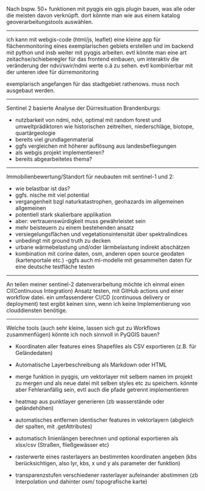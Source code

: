 Nach bspw. 50+ funktionen mit pyqgis ein qgis plugin bauen, was alle oder die meisten davon verknüpft. dort könnte man wie aus einem katalog geoverarbeitungstools auswählen. 

_________

ich kann mit webgis-code (html/js, leaflet) eine kleine app für flächenmonitoring eines exemplarischen gebiets erstellen und im backend mit python und insb weiter mit pyqgis arbeiten. evtl könnte man eine art zeitachse/schieberegler für das frontend einbauen, um interaktiv die veränderung der ndvi/swir/ndmi werte o.ä zu sehen. evtl kombinierbar mit der unteren idee für dürremonitoring

exemplarisch angefangen für das stadtgebiet rathenows. muss noch ausgebaut werden. 

___________

Sentinel 2 basierte Analyse der Dürresituation Brandenburgs: 
- nutzbarkeit von ndmi, ndvi, optimal mit random forest und umweltprädiktoren wie historischen zeitreihen, niederschläge, biotope, quartärgeologie
- bereits viel grundlagenmaterial
- ggfs vergleichen mit höherer auflösung aus landesbefliegungen 
- als webgis projekt implementieren?
- bereits abgearbeitetes thema?


__________

Immobilienbewertung/Standort für neubauten mit sentinel-1 und 2:
- wie belastbar ist das? 
- ggfs. nische mit viel potential
- vergangenheit bzgl naturkatastrophen, geohazards im allgemeinen
allgemeinen
- potentiell stark skalierbare applikation
- aber: vertrauenswürdigkeit muss gewährleistet sein 
- mehr beisteuern zu einem bestehenden ansatz
- versiegelungsflächen und vegetationsintensität über spektralindices
- unbedingt mit ground truth zu decken
- urbane wärmebelastung und/oder lärmbelastung indirekt abschätzen
- kombination mit corine daten, osm, anderen open source geodaten (kartenportale etc.)
-ggfs auch ml-modelle mit gesammelten daten für eine deutsche testfläche testen


___________

An teilen meiner sentinel-2 datenverarbeitung möchte ich einmal einen CI(Continuous Integration) Ansatz testen, mit GitHub actions und einer workflow datei. ein umfassenderer CI/CD (continuous delivery or deployment) test ergibt keinen sinn, wenn ich keine Implementierung von clouddiensten benötige.

_____________


Welche tools (auch sehr kleine, lassen sich gut zu Workflows zusammenfügen) könnte ich noch sinnvoll in PyQGIS bauen? 

- Koordinaten aller features eines Shapefiles als CSV exportieren (z.B. für Geländedaten)

- Automatische Layerbeschreibung als Markdown oder HTML

- merge funktion in pyqgis, um vektorlayer mit selbem namen im projekt zu mergen und als neue datei mit selben styles etc zu speichern. könnte aber Fehleranfällig sein, evtl auch die pfade getrennt implementieren

- heatmap aus punktlayer generieren (zb wasserstände oder geländehöhen)

- automatisches entfernen identischer features in vektorlayern (abgleich der spalten, mit .getAttributes)

- automatisch linienlängen berechnen und optional exportieren als xlsx/csv (Straßen, fließgewässer etc) 

- rasterwerte eines rasterlayers an bestimmten koordinaten angeben (kbs berücksichtigen, also lyr, kbs, x und y als parameter der funktion)

- transparenzstufen verschiedener rasterlayer aufeinander abstimmen (zb Interpolation und dahinter osm/ topografische karte)




